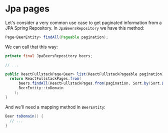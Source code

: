 # Jpa pages

Let's consider a very common use case to get paginated information from a JPA Spring Repository. In `JpaBeersRepository` we have this method: 

```java
Page<BeerEntity> findAll(Pageable pagination);
```

We can call that this way: 

```java
private final JpaBeersRepository beers;

// ...

public ReactFullstackPage<Beer> list(ReactFullstackPageable pagination) {
  return ReactFullstackPages.from(
      beers.findAll(ReactFullstackPages.from(pagination, Sort.by(Sort.Direction.ASC, "name"))),
      BeerEntity::toDomain
    );
}
```

And we'll need a mapping method in `BeerEntity`: 

```java
Beer toDomain() {
  // ...
}
```